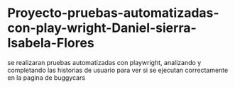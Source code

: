 # Proyecto-pruebas-automatizadas-con-play-wright-Daniel-sierra-Isabela-Flores
se realizaran pruebas automatizadas con playwright, analizando y completando las historias de usuario para ver si se ejecutan correctamente en la pagina de buggycars
